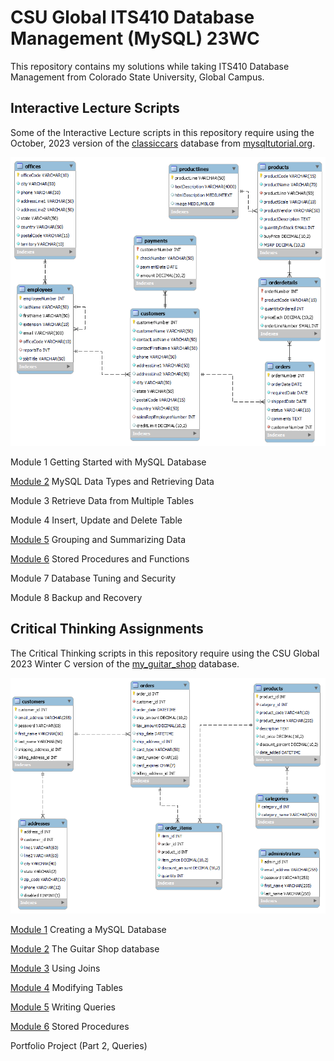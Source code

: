 # CSU Global ITS410 Database Management (MySQL) 23WC 

This repository contains my solutions while taking ITS410 Database Management from Colorado State University, Global Campus.

## Interactive Lecture Scripts

Some of the Interactive Lecture scripts in this repository require using the October, 2023 version of the [classiccars](https://www.mysqltutorial.org/wp-content/uploads/2023/10/mysqlsampledatabase.zip) database from [mysqltutorial.org](https://www.mysqltutorial.org/).

![classicmodels](./databases/classicmodels.png)

Module 1 Getting Started with MySQL Database

[Module 2](./InteractiveLecture2/interactive_lecture_2_scripts.sql) MySQL Data Types and Retrieving Data

Module 3 Retrieve Data from Multiple Tables

Module 4 Insert, Update and Delete Table

[Module 5](./InteractiveLecture5/interactive_lecture_5_notes.md) Grouping and Summarizing Data

[Module 6](./InteractiveLecture6/interactive_lecture_6_notes.md) Stored Procedures and Functions

Module 7 Database Tuning and Security

Module 8 Backup and Recovery



## Critical Thinking Assignments

The Critical Thinking scripts in this repository require using the CSU Global 2023 Winter C version of the [my_guitar_shop](./my_guitar_shop.sql) database.

![my_guitar_shop](./CriticalThinking1/my_guitar_shop.png)

[Module 1](./CriticalThinking1/Module_1_Critical_Thinking.md) Creating a MySQL Database

[Module 2](./CriticalThinking2/Module_2_Critical_Thinking.md) The Guitar Shop database

[Module 3](./CriticalThinking3/Module_3_Critical_Thinking.md) Using Joins

[Module 4](./CriticalThinking4/Module_4_Critical_Thinking.md) Modifying Tables

[Module 5](./CriticalThinking5/Module_5_Critical_Thinking.md) Writing Queries

[Module 6](./CriticalThinking6/Module_6_Critical_Thinking.md) Stored Procedures

Portfolio Project  (Part 2, Queries)

